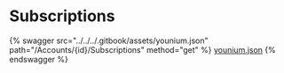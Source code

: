 # Subscriptions

{% swagger src="../../../.gitbook/assets/younium.json" path="/Accounts/{id}/Subscriptions" method="get" %}
[younium.json](../../../.gitbook/assets/younium.json)
{% endswagger %}
